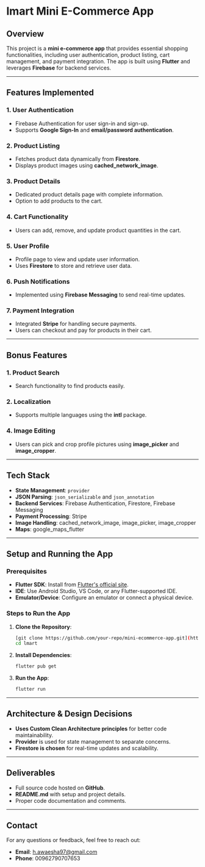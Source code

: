 # lmart Mini E-Commerce App

## Overview
This project is a **mini e-commerce app** that provides essential shopping functionalities, including user authentication, product listing, cart management, and payment integration. The app is built using **Flutter** and leverages **Firebase** for backend services.

---

## Features Implemented

### 1. **User Authentication**
- Firebase Authentication for user sign-in and sign-up.
- Supports **Google Sign-In** and **email/password authentication**.

### 2. **Product Listing**
- Fetches product data dynamically from **Firestore**.
- Displays product images using **cached_network_image**.

### 3. **Product Details**
- Dedicated product details page with complete information.
- Option to add products to the cart.

### 4. **Cart Functionality**
- Users can add, remove, and update product quantities in the cart.

### 5. **User Profile**
- Profile page to view and update user information.
- Uses **Firestore** to store and retrieve user data.

### 6. **Push Notifications**
- Implemented using **Firebase Messaging** to send real-time updates.

### 7. **Payment Integration**
- Integrated **Stripe** for handling secure payments.
- Users can checkout and pay for products in their cart.

---

## Bonus Features

### 1. **Product Search**
- Search functionality to find products easily.

### 2. **Localization**
- Supports multiple languages using the **intl** package.

### 4. **Image Editing**
- Users can pick and crop profile pictures using **image_picker** and **image_cropper**.

---

## Tech Stack
- **State Management**: `provider`
- **JSON Parsing**: `json_serializable` and `json_annotation`
- **Backend Services**: Firebase Authentication, Firestore, Firebase Messaging
- **Payment Processing**: Stripe
- **Image Handling**: cached_network_image, image_picker, image_cropper
- **Maps**: google_maps_flutter

---

## Setup and Running the App

### Prerequisites
- **Flutter SDK**: Install from [Flutter's official site](https://flutter.dev/docs/get-started/install).
- **IDE**: Use Android Studio, VS Code, or any Flutter-supported IDE.
- **Emulator/Device**: Configure an emulator or connect a physical device.

### Steps to Run the App
1. **Clone the Repository**:
   ```bash
   [git clone https://github.com/your-repo/mini-ecommerce-app.git](https://github.com/AwaeshaHuss/lmart.git)
   cd lmart
   ```
2. **Install Dependencies**:
   ```bash
   flutter pub get
   ```
3. **Run the App**:
   ```bash
   flutter run
   ```

---

## Architecture & Design Decisions
- **Uses Custom Clean Architecture principles** for better code maintainability.
- **Provider** is used for state management to separate concerns.
- **Firestore is chosen** for real-time updates and scalability.

---

## Deliverables
- Full source code hosted on **GitHub**.
- **README.md** with setup and project details.
- Proper code documentation and comments.

---

## Contact
For any questions or feedback, feel free to reach out:

- **Email**: h.awaesha97@gmail.com
- **Phone**: 00962790707653

